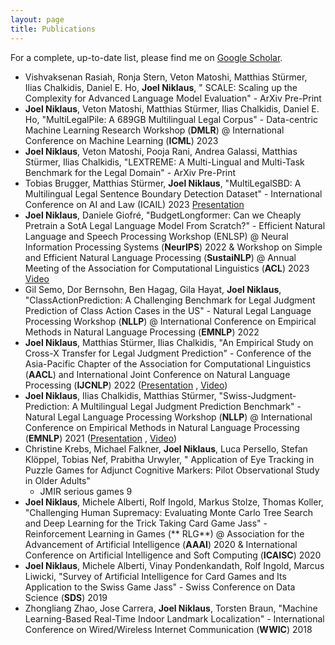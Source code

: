 ```yaml
---
layout: page
title: Publications
---
```


<!--- TODO: add buttons for hf datasets, presentations, paper link etc. -->

For a complete, up-to-date list, please find me
on [Google Scholar](https://scholar.google.com/citations?user=qJ8iricAAAAJ).

* Vishvaksenan Rasiah, Ronja Stern, Veton Matoshi, Matthias Stürmer, Ilias Chalkidis, Daniel E. Ho, **Joel Niklaus**, "
  SCALE: Scaling up the Complexity for Advanced Language Model Evaluation" - ArXiv Pre-Print
* **Joel Niklaus**, Veton Matoshi, Matthias Stürmer, Ilias Chalkidis, Daniel E. Ho, "MultiLegalPile: A 689GB
  Multilingual Legal Corpus" - Data-centric Machine Learning Research Workshop (**DMLR**) @ International Conference on
  Machine Learning (**ICML**) 2023
* **Joel Niklaus**, Veton Matoshi, Pooja Rani, Andrea Galassi, Matthias Stürmer, Ilias Chalkidis, "LEXTREME: A
  Multi-Lingual and Multi-Task Benchmark for the Legal Domain" - ArXiv Pre-Print
* Tobias Brugger, Matthias Stürmer, **Joel Niklaus**, "MultiLegalSBD: A Multilingual Legal Sentence Boundary Detection
  Dataset" - International Conference on AI and Law (ICAIL)
  2023 [Presentation](https://docs.google.com/presentation/d/1ccDJEsJPxu62CzAYo7v6IfW0sLaOWBjYz3oTZm_Epko/edit?usp=sharing)
* **Joel Niklaus**, Daniele Giofré, "BudgetLongformer: Can we Cheaply Pretrain a SotA Legal Language Model From
  Scratch?" - Efficient Natural Language and Speech Processing Workshop (ENLSP) @ Neural Information Processing
  Systems (**NeurIPS**) 2022 & Workshop on Simple and Efficient Natural Language Processing (**SustaiNLP**) @ Annual
  Meeting of the Association for Computational Linguistics (**ACL**)
  2023 [Video](https://recorder-v3.slideslive.com/?share=76454&s=f045ba56-af85-4c8d-ac5c-f00b0c7e3b23)
* Gil Semo, Dor Bernsohn, Ben Hagag, Gila Hayat, **Joel Niklaus**, "ClassActionPrediction: A Challenging Benchmark for
  Legal Judgment Prediction of Class Action Cases in the US" - Natural Legal Language Processing Workshop (**NLLP**) @
  International Conference on Empirical Methods in Natural Language Processing (**EMNLP**) 2022
* **Joel Niklaus**, Matthias Stürmer, Ilias Chalkidis, "An Empirical Study on Cross-X Transfer for Legal Judgment
  Prediction" - Conference of the Asia-Pacific Chapter of the Association for Computational Linguistics (**AACL**) and
  International Joint Conference on Natural Language Processing (**IJCNLP**)
  2022 ([Presentation](https://docs.google.com/presentation/d/1oj14b80z03s5qpHrgfeR4-rRNl4vdEnKDiZ0qV9yJtk/edit?usp=sharing)
  , [Video](https://youtu.be/_swVKrF3lFA))
* **Joel Niklaus**, Ilias Chalkidis, Matthias Stürmer, "Swiss-Judgment-Prediction: A Multilingual Legal Judgment
  Prediction Benchmark" - Natural Legal Language Processing Workshop (**NLLP**) @ International Conference on Empirical
  Methods in Natural Language Processing (**EMNLP**)
  2021 ([Presentation](https://drive.google.com/file/d/1p68rB4A-EmirVqjvzPnmGNUo1qTqNxUI/view?usp=sharing)
  , [Video](https://youtu.be/nfGbywb2wHI))
* Christine Krebs, Michael Falkner, **Joel Niklaus**, Luca Persello, Stefan Klöppel, Tobias Nef, Prabitha Urwyler, "
  Application of Eye Tracking in Puzzle Games for Adjunct Cognitive Markers: Pilot Observational Study in Older Adults"
  - JMIR serious games 9
* **Joel Niklaus**, Michele Alberti, Rolf Ingold, Markus Stolze, Thomas Koller, "Challenging Human Supremacy: Evaluating
  Monte Carlo Tree Search and Deep Learning for the Trick Taking Card Game Jass" - Reinforcement Learning in Games (**
  RLG**) @ Association for the Advancement of Artificial Intelligence (**AAAI**) 2020 & International Conference on
  Artificial Intelligence and Soft Computing (**ICAISC**) 2020
* **Joel Niklaus**, Michele Alberti, Vinay Pondenkandath, Rolf Ingold, Marcus Liwicki, "Survey of Artificial
  Intelligence for Card Games and Its Application to the Swiss Game Jass" - Swiss Conference on Data Science (**SDS**)
  2019
* Zhongliang Zhao, Jose Carrera, **Joel Niklaus**, Torsten Braun, "Machine Learning-Based Real-Time Indoor Landmark
  Localization" - International Conference on Wired/Wireless Internet Communication (**WWIC**) 2018


